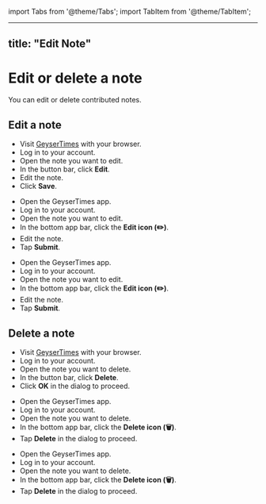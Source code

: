 import Tabs from '@theme/Tabs';
import TabItem from '@theme/TabItem';

---
title: "Edit Note"
---

# Edit or delete a note

You can edit or delete contributed notes.

## Edit a note

<Tabs groupId="os">
<TabItem value="web" label="Website">

* Visit [GeyserTimes](https://geysertimes.org) with your browser.
* Log in to your account.
* Open the note you want to edit. 
* In the button bar, click **Edit**.
* Edit the note. 
* Click **Save**.

</TabItem>
<TabItem value="android" label="Android">

* Open the GeyserTimes app.
* Log in to your account.
* Open the note you want to edit. 
* In the bottom app bar, click the **Edit icon (✏️)**.
* Edit the note. 
* Tap **Submit**.

</TabItem>
<TabItem value="iOS" label="iOS">

* Open the GeyserTimes app.
* Log in to your account.
* Open the note you want to edit. 
* In the bottom app bar, click the **Edit icon (✏️)**.
* Edit the note. 
* Tap **Submit**.

</TabItem>
</Tabs>

## Delete a note

<Tabs groupId="os">
<TabItem value="web" label="Website">

* Visit [GeyserTimes](https://geysertimes.org) with your browser.
* Log in to your account.
* Open the note you want to delete. 
* In the button bar, click **Delete**.
* Click **OK** in the dialog to proceed.

</TabItem>
<TabItem value="android" label="Android">

* Open the GeyserTimes app.
* Log in to your account.
* Open the note you want to delete. 
* In the bottom app bar, click the **Delete icon (🗑️)**.
* Tap **Delete** in the dialog to proceed.

</TabItem>
<TabItem value="iOS" label="iOS">

* Open the GeyserTimes app.
* Log in to your account.
* Open the note you want to delete. 
* In the bottom app bar, click the **Delete icon (🗑️)**.
* Tap **Delete** in the dialog to proceed.

</TabItem>
</Tabs>
